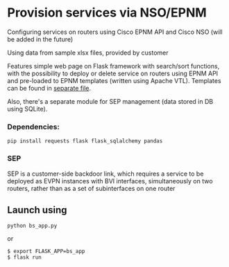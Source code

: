 # Provision services via NSO/EPNM

Configuring services on routers using Cisco EPNM API and Cisco NSO (will be added in the future)

Using data from sample xlsx files, provided by customer

Features simple web page on Flask framework with search/sort functions, with the possibility to deploy or delete service on routers using EPNM API and pre-loaded to EPNM templates (written using Apache VTL). Templates can be found in [separate file](static/epnm_templates.txt).

Also, there's a separate module for SEP management (data stored in DB using SQLite).

### Dependencies:

```pip install requests flask flask_sqlalchemy pandas ```


### SEP
SEP is a customer-side backdoor link, which requires a service to be deployed as EVPN instances with BVI interfaces, simultaneously on two routers, rather than as a set of subinterfaces on one router

## Launch using 
```python bs_app.py``` 

or

```
$ export FLASK_APP=bs_app
$ flask run
```
